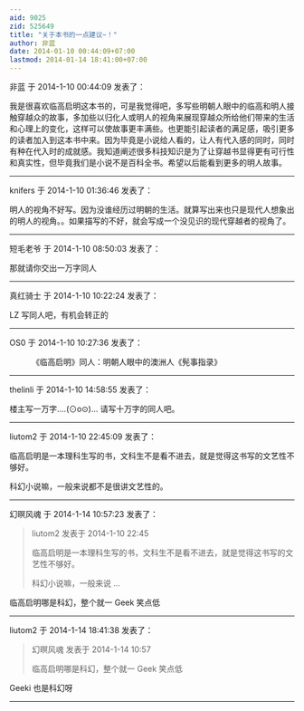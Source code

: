 ```yaml
---
aid: 9025
zid: 525649
title: "关于本书的一点建议~！"
author: 非蓝
date: 2014-01-10 00:44:09+07:00
lastmod: 2014-01-14 18:41:00+07:00
---
```


非蓝 于 2014-1-10 00:44:09 发表了：

我是很喜欢临高启明这本书的，可是我觉得吧，多写些明朝人眼中的临高和明人接触穿越众的故事，多加些以归化人或明人的视角来展现穿越众所给他们带来的生活和心理上的变化，这样可以使故事更丰满些。也更能引起读者的满足感，吸引更多的读者加入到这本书中来。因为毕竟是小说给人看的，让人有代入感的同时，同时有种在代入时的成就感。我知道阐述很多科技知识是为了让穿越书显得更有可行性和真实性，但毕竟我们是小说不是百科全书。希望以后能看到更多的明人故事。

---

knifers 于 2014-1-10 01:36:46 发表了：

明人的视角不好写。因为没谁经历过明朝的生活。就算写出来也只是现代人想象出的明人的视角。。如果描写的不好，就会写成一个没见识的现代穿越者的视角了。

---

短毛老爷 于 2014-1-10 08:50:03 发表了：

那就请你交出一万字同人

---

真红骑士 于 2014-1-10 10:22:24 发表了：

LZ 写同人吧，有机会转正的

---

OS0 于 2014-1-10 10:27:36 发表了：

&nbsp; &nbsp; &nbsp; &nbsp;&nbsp; &nbsp;《临高启明》同人：明朝人眼中的澳洲人《髡事指录》

---

thelinli 于 2014-1-10 14:58:55 发表了：

楼主写一万字....(⊙o⊙)… 请写十万字的同人吧。

---

liutom2 于 2014-1-10 22:45:09 发表了：

临高启明是一本理科生写的书，文科生不是看不进去，就是觉得这书写的文艺性不够好。

科幻小说嘛，一般来说都不是很讲文艺性的。

---

幻暝风魂 于 2014-1-14 10:57:23 发表了：

> liutom2 发表于 2014-1-10 22:45
>
> 临高启明是一本理科生写的书，文科生不是看不进去，就是觉得这书写的文艺性不够好。
>
> 科幻小说嘛，一般来说 ...

临高启明哪是科幻，整个就一 Geek 笑点低

---

liutom2 于 2014-1-14 18:41:38 发表了：

> 幻暝风魂 发表于 2014-1-14 10:57
>
> 临高启明哪是科幻，整个就一 Geek 笑点低

Geeki 也是科幻呀

---
